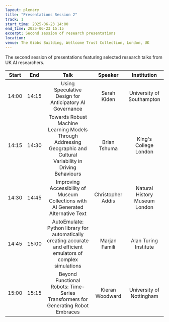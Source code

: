 ```yaml
---
layout: plenary
title: "Presentations Session 2"
track: 1
start_time: 2025-06-23 14:00
end_time: 2025-06-23 15:15
excerpt: Second session of research presentations
location:
venue: The Gibbs Building, Wellcome Trust Collection, London, UK
---
```


The second session of presentations featuring selected research talks from UK AI researchers.

| Start   | End    | Talk                                                                                                                        | Speaker                |  Institution              |
|  :----: | :----: |   :----:                                                                                                                    |   :----:               |   :----:                  | 
| 14:00   | 14:15  | Using Speculative Design for Anticipatory AI Governance                                                                      | Sarah Kiden            | University of Southampton |
| 14:15   | 14:30  | Towards Robust Machine Learning Models Through Addressing Geographic and Cultural Variability in Driving Behaviours          | Brian Tshuma           | King's College London     |
| 14:30   | 14:45  | Improving Accessibility of Museum Collections with AI Generated Alternative Text                                             | Christopher Addis      | Natural History Museum London |
| 14:45   | 15:00  | AutoEmulate: Python library for automatically creating accurate and efficient emulators of complex simulations              | Marjan Famili          | Alan Turing Institute     |
| 15:00   | 15:15  | Beyond Functional Robots: Time-Series Transformers for Generating Robot Embraces                                             | Kieran Woodward        | University of Nottingham  |
